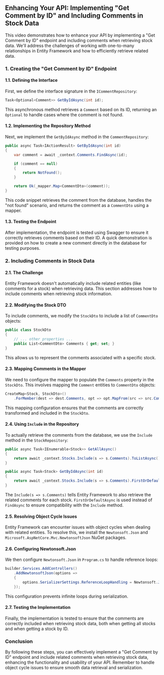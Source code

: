 ## Enhancing Your API: Implementing "Get Comment by ID" and Including Comments in Stock Data

This video demonstrates how to enhance your API by implementing a "Get Comment by ID" endpoint and including comments when retrieving stock data. We'll address the challenges of working with one-to-many relationships in Entity Framework and how to efficiently retrieve related data.

### 1. Creating the "Get Comment by ID" Endpoint

#### 1.1. Defining the Interface

First, we define the interface signature in the `ICommentRepository`:

```csharp
Task<Optional<Comment>> GetByIdAsync(int id);
```

This asynchronous method retrieves a `Comment` based on its ID, returning an `Optional` to handle cases where the comment is not found.

#### 1.2. Implementing the Repository Method

Next, we implement the `GetByIdAsync` method in the `CommentRepository`:

```csharp
public async Task<IActionResult> GetByIdAsync(int id)
{
    var comment = await _context.Comments.FindAsync(id);

    if (comment == null)
    {
        return NotFound();
    }

    return Ok(_mapper.Map<CommentDto>(comment));
}
```

This code snippet retrieves the comment from the database, handles the "not found" scenario, and returns the comment as a `CommentDto` using a mapper.

#### 1.3. Testing the Endpoint

After implementation, the endpoint is tested using Swagger to ensure it correctly retrieves comments based on their ID.  A quick demonstration is provided on how to create a new comment directly in the database for testing purposes.

### 2. Including Comments in Stock Data

#### 2.1. The Challenge

Entity Framework doesn't automatically include related entities (like comments for a stock) when retrieving data. This section addresses how to include comments when retrieving stock information.

#### 2.2. Modifying the Stock DTO

To include comments, we modify the `StockDto` to include a list of `CommentDto` objects:

```csharp
public class StockDto
{
    // ... other properties ...
    public List<CommentDto> Comments { get; set; }
}
```

This allows us to represent the comments associated with a specific stock.

#### 2.3. Mapping Comments in the Mapper

We need to configure the mapper to populate the `Comments` property in the `StockDto`. This involves mapping the `Comment` entities to `CommentDto` objects:

```csharp
CreateMap<Stock, StockDto>()
    .ForMember(dest => dest.Comments, opt => opt.MapFrom(src => src.Comments.Select(c => _mapper.Map<CommentDto>(c)).ToList()));
```

This mapping configuration ensures that the comments are correctly transformed and included in the `StockDto`.

#### 2.4. Using `Include` in the Repository

To actually retrieve the comments from the database, we use the `Include` method in the `StockRepository`:

```csharp
public async Task<IEnumerable<Stock>> GetAllAsync()
{
    return await _context.Stocks.Include(s => s.Comments).ToListAsync();
}

public async Task<Stock> GetByIdAsync(int id)
{
    return await _context.Stocks.Include(s => s.Comments).FirstOrDefaultAsync(i => i.Id == id);
}
```

The `Include(s => s.Comments)` tells Entity Framework to also retrieve the related comments for each stock.  `FirstOrDefaultAsync` is used instead of `FindAsync` to ensure compatibility with the `Include` method.

#### 2.5. Resolving Object Cycle Issues

Entity Framework can encounter issues with object cycles when dealing with related entities. To resolve this, we install the `Newtonsoft.Json` and `Microsoft.AspNetCore.Mvc.NewtonsoftJson` NuGet packages.

#### 2.6. Configuring Newtonsoft.Json

We then configure `Newtonsoft.Json` in `Program.cs` to handle reference loops:

```csharp
builder.Services.AddControllers()
    .AddNewtonsoftJson(options =>
    {
        options.SerializerSettings.ReferenceLoopHandling = Newtonsoft.Json.ReferenceLoopHandling.Ignore;
    });
```

This configuration prevents infinite loops during serialization.

#### 2.7. Testing the Implementation

Finally, the implementation is tested to ensure that the comments are correctly included when retrieving stock data, both when getting all stocks and when getting a stock by ID.

### Conclusion

By following these steps, you can effectively implement a "Get Comment by ID" endpoint and include related comments when retrieving stock data, enhancing the functionality and usability of your API. Remember to handle object cycle issues to ensure smooth data retrieval and serialization.